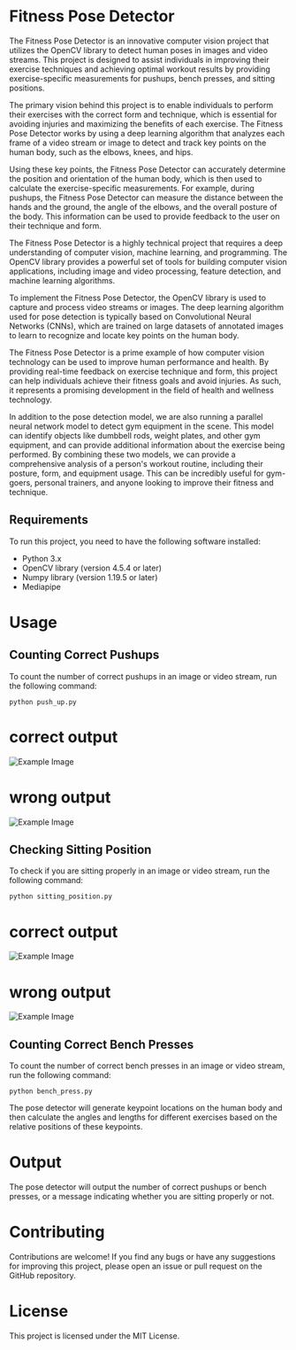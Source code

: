 # Fitness Pose Detector
The Fitness Pose Detector is an innovative computer vision project that utilizes the OpenCV library to detect human poses in images and video streams. This project is designed to assist individuals in improving their exercise techniques and achieving optimal workout results by providing exercise-specific measurements for pushups, bench presses, and sitting positions.

The primary vision behind this project is to enable individuals to perform their exercises with the correct form and technique, which is essential for avoiding injuries and maximizing the benefits of each exercise. The Fitness Pose Detector works by using a deep learning algorithm that analyzes each frame of a video stream or image to detect and track key points on the human body, such as the elbows, knees, and hips.

Using these key points, the Fitness Pose Detector can accurately determine the position and orientation of the human body, which is then used to calculate the exercise-specific measurements. For example, during pushups, the Fitness Pose Detector can measure the distance between the hands and the ground, the angle of the elbows, and the overall posture of the body. This information can be used to provide feedback to the user on their technique and form.

The Fitness Pose Detector is a highly technical project that requires a deep understanding of computer vision, machine learning, and programming. The OpenCV library provides a powerful set of tools for building computer vision applications, including image and video processing, feature detection, and machine learning algorithms.

To implement the Fitness Pose Detector, the OpenCV library is used to capture and process video streams or images. The deep learning algorithm used for pose detection is typically based on Convolutional Neural Networks (CNNs), which are trained on large datasets of annotated images to learn to recognize and locate key points on the human body.

The Fitness Pose Detector is a prime example of how computer vision technology can be used to improve human performance and health. By providing real-time feedback on exercise technique and form, this project can help individuals achieve their fitness goals and avoid injuries. As such, it represents a promising development in the field of health and wellness technology.

In addition to the pose detection model, we are also running a parallel neural network model to detect gym equipment in the scene. This model can identify objects like dumbbell rods, weight plates, and other gym equipment, and can provide additional information about the exercise being performed. By combining these two models, we can provide a comprehensive analysis of a person's workout routine, including their posture, form, and equipment usage. This can be incredibly useful for gym-goers, personal trainers, and anyone looking to improve their fitness and technique.

## Requirements
To run this project, you need to have the following software installed:

- Python 3.x
- OpenCV library (version 4.5.4 or later)
- Numpy library (version 1.19.5 or later)
- Mediapipe

# Usage
## Counting Correct Pushups
To count the number of correct pushups in an image or video stream, run the following command:

``` python push_up.py ```
# correct output

![Example Image](pushup_output.png "This is an example image.")

# wrong output
![Example Image](incorrect_output.png "This is an example image.")
## Checking Sitting Position
To check if you are sitting properly in an image or video stream, run the following command:

``` python sitting_position.py ```

# correct output

![Example Image](good_sitting_position.png "This is an example image.")

# wrong output
![Example Image](bad_sitting_position.png "This is an example image.")

## Counting Correct Bench Presses
To count the number of correct bench presses in an image or video stream, run the following command:

``` python bench_press.py ```


The pose detector will generate keypoint locations on the human body and then calculate the angles and lengths for different exercises based on the relative positions of these keypoints.

# Output
The pose detector will output the number of correct pushups or bench presses, or a message indicating whether you are sitting properly or not.

# Contributing
Contributions are welcome! If you find any bugs or have any suggestions for improving this project, please open an issue or pull request on the GitHub repository.

# License
This project is licensed under the MIT License.
